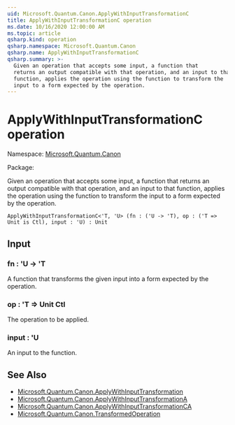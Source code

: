 ```yaml
---
uid: Microsoft.Quantum.Canon.ApplyWithInputTransformationC
title: ApplyWithInputTransformationC operation
ms.date: 10/16/2020 12:00:00 AM
ms.topic: article
qsharp.kind: operation
qsharp.namespace: Microsoft.Quantum.Canon
qsharp.name: ApplyWithInputTransformationC
qsharp.summary: >-
  Given an operation that accepts some input, a function that
  returns an output compatible with that operation, and an input to that
  function, applies the operation using the function to transform the
  input to a form expected by the operation.
---
```


# ApplyWithInputTransformationC operation

Namespace: [Microsoft.Quantum.Canon](xref:Microsoft.Quantum.Canon)

Package: [](https://nuget.org/packages/)


Given an operation that accepts some input, a function thatreturns an output compatible with that operation, and an input to thatfunction, applies the operation using the function to transform theinput to a form expected by the operation.

```Q#
ApplyWithInputTransformationC<'T, 'U> (fn : ('U -> 'T), op : ('T => Unit is Ctl), input : 'U) : Unit
```


## Input

### fn : 'U -> 'T

A function that transforms the given input into a form expected by theoperation.


### op : 'T => Unit Ctl

The operation to be applied.


### input : 'U

An input to the function.



## See Also

- [Microsoft.Quantum.Canon.ApplyWithInputTransformation](xref:Microsoft.Quantum.Canon.ApplyWithInputTransformation)
- [Microsoft.Quantum.Canon.ApplyWithInputTransformationA](xref:Microsoft.Quantum.Canon.ApplyWithInputTransformationA)
- [Microsoft.Quantum.Canon.ApplyWithInputTransformationCA](xref:Microsoft.Quantum.Canon.ApplyWithInputTransformationCA)
- [Microsoft.Quantum.Canon.TransformedOperation](xref:Microsoft.Quantum.Canon.TransformedOperation)